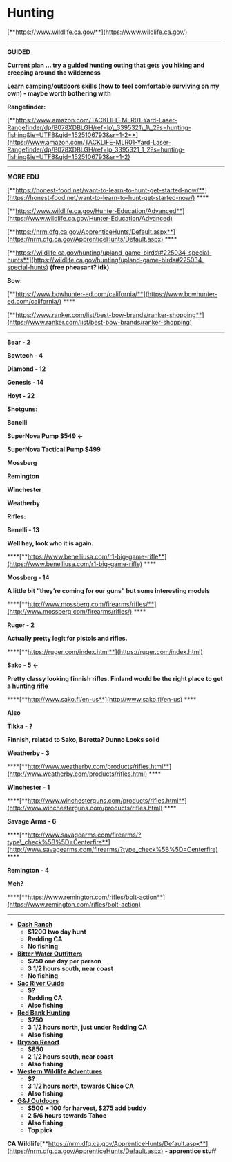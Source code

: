 # Hunting

[**https://www.wildlife.ca.gov/**](https://www.wildlife.ca.gov/)   
****

**GUIDED**

**Current plan … try a guided hunting outing that gets you hiking and creeping around the wilderness**  


**Learn camping/outdoors skills \(how to feel comfortable surviving on my own\) - maybe worth bothering with**  


**Rangefinder:**

[**https://www.amazon.com/TACKLIFE-MLR01-Yard-Laser-Rangefinder/dp/B078XDBLGH/ref=lp\_3395321\_1\_2?s=hunting-fishing&ie=UTF8&qid=1525106793&sr=1-2**](https://www.amazon.com/TACKLIFE-MLR01-Yard-Laser-Rangefinder/dp/B078XDBLGH/ref=lp_3395321_1_2?s=hunting-fishing&ie=UTF8&qid=1525106793&sr=1-2)   
****

**MORE EDU**

[**https://honest-food.net/want-to-learn-to-hunt-get-started-now/**](https://honest-food.net/want-to-learn-to-hunt-get-started-now/) ****

[**https://www.wildlife.ca.gov/Hunter-Education/Advanced**](https://www.wildlife.ca.gov/Hunter-Education/Advanced)

[**https://nrm.dfg.ca.gov/ApprenticeHunts/Default.aspx**](https://nrm.dfg.ca.gov/ApprenticeHunts/Default.aspx) ****

[**https://wildlife.ca.gov/hunting/upland-game-birds\#225034-special-hunts**](https://wildlife.ca.gov/hunting/upland-game-birds#225034-special-hunts) **\(free pheasant? idk\)**  


**Bow:**

[**https://www.bowhunter-ed.com/california/**](https://www.bowhunter-ed.com/california/) ****

[**https://www.ranker.com/list/best-bow-brands/ranker-shopping**](https://www.ranker.com/list/best-bow-brands/ranker-shopping)   
****

**Bear - 2**

**Bowtech - 4**

**Diamond - 12**

**Genesis - 14**

**Hoyt - 22**  


**Shotguns:**

**Benelli** 

 **SuperNova Pump $549   ←**

 **SuperNova Tactical Pump $499**

**Mossberg**

**Remington**

**Winchester**

**Weatherby**  
  


**Rifles:**

**Benelli - 13**

 **Well hey, look who it is again.**

 ****[**https://www.benelliusa.com/r1-big-game-rifle**](https://www.benelliusa.com/r1-big-game-rifle) ****

**Mossberg - 14**

 **A little bit “they’re coming for our guns” but some interesting models**

 ****[**http://www.mossberg.com/firearms/rifles/**](http://www.mossberg.com/firearms/rifles/) ****

**Ruger - 2**

 **Actually pretty legit for pistols and rifles.**

 ****[**https://ruger.com/index.html**](https://ruger.com/index.html)

**Sako - 5 ←**

 **Pretty classy looking finnish rifles. Finland would be the right place to get a hunting rifle**

 ****[**http://www.sako.fi/en-us**](http://www.sako.fi/en-us) ****

**Also**

**Tikka - ?** 

 **Finnish, related to Sako, Beretta? Dunno Looks solid**

**Weatherby - 3**

 ****[**http://www.weatherby.com/products/rifles.html**](http://www.weatherby.com/products/rifles.html) ****

**Winchester - 1**

 ****[**http://www.winchesterguns.com/products/rifles.html**](http://www.winchesterguns.com/products/rifles.html) ****

**Savage Arms - 6**

 ****[**http://www.savagearms.com/firearms/?type\_check%5B%5D=Centerfire**](http://www.savagearms.com/firearms/?type_check%5B%5D=Centerfire) ****

**Remington - 4**

 **Meh?**

 ****[**https://www.remington.com/rifles/bolt-action**](https://www.remington.com/rifles/bolt-action)  
  
  
****

* [**Dash Ranch**](http://www.northerncaliforniahunting.com/turkeyhunts.html)
  * **$1200 two day hunt**
  * **Redding CA**
  * **No fishing**
* [**Bitter Water Outfitters**](https://www.bitterwateroutfitters.com/)
  * **$750 one day per person**
  * **3 1/2 hours south, near coast**
  * **No fishing**
* [**Sac River Guide**](http://www.sacriverguide.com/turkeyhunts.html)
  * **$?**
  * **Redding CA**
  * **Also fishing**
* [**Red Bank Hunting**](http://www.redbankhunting.com/rates/)
  * **$750**
  * **3 1/2 hours north, just under Redding CA**
  * **Also fishing**
* [**Bryson Resort**](http://brysonresort.com/hunting.html)
  * **$850**
  * **2 1/2 hours south, near coast**
  * **Also fishing**
* [**Western Wildlife Adventures**](http://www.wildlifeadv.com/bird-hunting/california/california-turkey/)
  * **$?**
  * **3 1/2 hours north, towards Chico CA**
  * **Also fishing**
* [**G&J Outdoors**](https://www.gandjoutdoors.com/turkey-hunts/)
  * **$500 + 100 for harvest, $275 add buddy**
  * **2 5/6 hours towards Tahoe**
  * **Also fishing**
  * **Top pick**

**CA Wildlife**[**https://nrm.dfg.ca.gov/ApprenticeHunts/Default.aspx**](https://nrm.dfg.ca.gov/ApprenticeHunts/Default.aspx) **- apprentice stuff**

